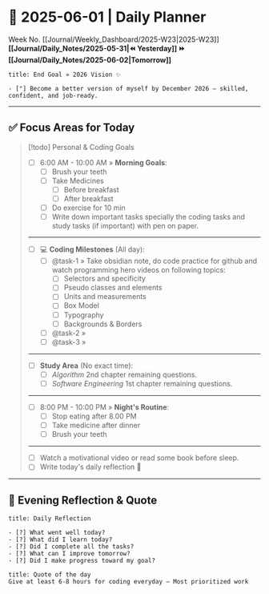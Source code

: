 # 🌼 **2025-06-01** | Daily Planner

Week No. [[Journal/Weekly_Dashboard/2025-W23|2025-W23]]
**[[Journal/Daily_Notes/2025-05-31|⏪ Yesterday]] ⏩ [[Journal/Daily_Notes/2025-06-02|Tomorrow]]**

```ad-important
title: End Goal » 2026 Vision ✨

- ["] Become a better version of myself by December 2026 — skilled, confident, and job-ready.
```

---
## ✅ Focus Areas for Today

> [!todo] Personal & Coding Goals
> - [ ] 6:00 AM - 10:00 AM » **Morning Goals**:
> 	- [ ] Brush your teeth
> 	- [ ] Take Medicines
> 		- [ ] Before breakfast
> 		- [ ] After breakfast
> 	- [ ] Do exercise for 10 min
> 	- [ ] Write down important tasks specially the coding tasks and study tasks (if important) with pen on paper.
> ---
> - [ ] 💻 **Coding Milestones** (All day):
> 	- [ ] @task-1 » Take obsidian note, do code practice for github and watch programming hero videos on following topics:
> 		- [ ] Selectors and specificity
> 		- [ ] Pseudo classes and elements
> 		- [ ] Units and measurements
> 		- [ ] Box Model
> 		- [ ] Typography
> 		- [ ] Backgrounds & Borders
> 	- [ ] @task-2 » 
> 	- [ ] @task-3 » 
> ---
> - [ ] **Study Area** (No exact time):
> 	- [ ] *Algorithm* 2nd chapter remaining questions.
> 	- [ ] *Software Engineering* 1st chapter remaining questions.
> ---
> - [ ] 8:00 PM - 10:00 PM » **Night's Routine**:
> 	- [ ] Stop eating after 8.00 PM
> 	- [ ] Take medicine after dinner
> 	- [ ] Brush your teeth
> ---
> - [ ] Watch a motivational video or read some book before sleep.
> - [ ] Write today's daily reflection 📝

---
## 🌻 Evening Reflection & Quote

```ad-summary
title: Daily Reflection

- [?] What went well today?  
- [?] What did I learn today?  
- [?] Did I complete all the tasks?  
- [?] What can I improve tomorrow?  
- [?] Did I make progress toward my goal?  

```

```ad-quote
title: Quote of the day
Give at least 6-8 hours for coding everyday — Most prioritized work
``` 
